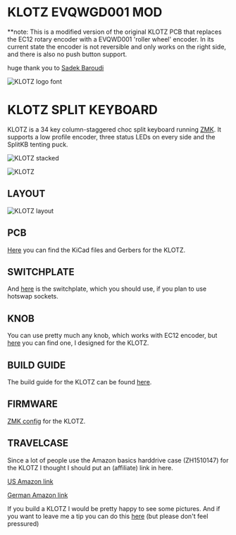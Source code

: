 
# KLOTZ EVQWGD001 MOD

**note: This is a modified version of the original KLOTZ PCB that replaces the EC12 rotary encoder with a EVQWD001 'roller wheel' encoder. In its current state the encoder is not reversible and only works on the right side, and there is also no push button support.

huge thank you to [Sadek Baroudi](https://github.com/sadekbaroudi)

<picture>
  <source media="(prefers-color-scheme: dark)" srcset="/docs/images/KLOTZ_font_dark.svg">
  <source media="(prefers-color-scheme: light)" srcset="/docs/images/KLOTZ_font_bright.svg">
  <img alt="KLOTZ logo font" src="/docs/images/KLOTZ_font_bright.svg">
</picture>

# KLOTZ SPLIT KEYBOARD

KLOTZ is a 34 key column-staggered choc split keyboard running [ZMK](https://zmk.dev/). It supports a low profile encoder, three status LEDs on every side and the SplitKB tenting puck.

![KLOTZ stacked](/docs/images/KLOTZ_stack.jpg)


![KLOTZ](/docs/images/KLOTZ_main.jpg)


## LAYOUT

![KLOTZ layout](/docs/images/KLOTZ_layout.svg)


## PCB

[Here](/PCB/) you can find the KiCad files and Gerbers for the KLOTZ.


## SWITCHPLATE

And [here](/switchplate/) is the switchplate, which you should use, if you plan to use hotswap sockets.


## KNOB

You can use pretty much any knob, which works with EC12 encoder, but [here](/knob/) you can find one, I designed for the KLOTZ.


## BUILD GUIDE

The build guide for the KLOTZ can be found [here](/docs/buildguide.md).


## FIRMWARE

[ZMK config](https://github.com/GEIGEIGEIST/zmk-config-klotz) for the KLOTZ.


## TRAVELCASE

Since a lot of people use the Amazon basics harddrive case (ZH1510147) for the KLOTZ I thought I should put an (affiliate) link in here. 

[US Amazon link](https://www.amazon.com/gp/product/B00F5CKWBA?ie=UTF8&psc=1&linkCode=ll1&tag=ekelhaigitspo-21&linkId=67f8dc497a4f2d7a740d78649fa4cf6d&language=us_EN&ref_=as_li_ss_tl)

[German Amazon link](https://www.amazon.de/gp/product/B00F5CKWBA?ie=UTF8&psc=1&linkCode=ll1&tag=ekelhaigitspo-21&linkId=67f8dc497a4f2d7a740d78649fa4cf6d&language=de_DE&ref_=as_li_ss_tl)


 If you build a KLOTZ I would be pretty happy to see some pictures. And if you want to leave me a tip you can do this [here](https://ko-fi.com/geigeigeist) (but please don't feel pressured)
